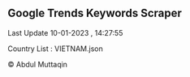 

## Google Trends Keywords Scraper 
 
Last Update 10-01-2023 , 14:27:55

Country List :
VIETNAM.json



© Abdul Muttaqin 
